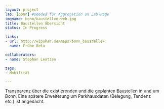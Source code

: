 ```yaml
---
layout: project
lab: [bonn] #needed for Aggregation on Lab-Page
imgname: bonn/baustellen-web.jpg
title: Baustellen Übersicht
status: In Progress

links:
- url: http://wipokar.de/maps/bonn_baustelle/
  name: Frühe Beta

collaborators:
- name: Stephan Lentzen

tags:
- Mobilität

---
```


Transparenz über die existierenden und die geplanten Baustellen in und um Bonn. Eine spätere Erweiterung um Parkhausdaten (Belegung, Tendenz etc.) ist angedacht.
